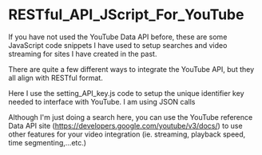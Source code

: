 # RESTful_API_JScript_For_YouTube

If you have not used the YouTube Data API before, these are some JavaScript code snippets I have used to setup searches and video streaming for sites I have created in the past.

There are quite a few different ways to integrate the YouTube API, but they all align with RESTful format.

Here I use the setting_API_key.js code to setup the unique identifier key needed to interface with YouTube. I am using JSON calls

Although I'm just doing a search here, you can use the YouTube reference Data API site (https://developers.google.com/youtube/v3/docs/)  to use other features for your video integration (ie. streaming, playback speed, time segmenting,...etc.)
